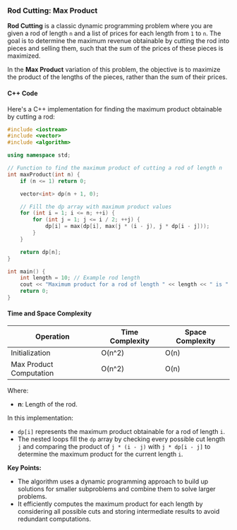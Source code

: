 ### Rod Cutting: Max Product

**Rod Cutting** is a classic dynamic programming problem where you are given a rod of length `n` and a list of prices for each length from `1` to `n`. The goal is to determine the maximum revenue obtainable by cutting the rod into pieces and selling them, such that the sum of the prices of these pieces is maximized.

In the **Max Product** variation of this problem, the objective is to maximize the product of the lengths of the pieces, rather than the sum of their prices.

#### C++ Code

Here's a C++ implementation for finding the maximum product obtainable by cutting a rod:

```cpp
#include <iostream>
#include <vector>
#include <algorithm>

using namespace std;

// Function to find the maximum product of cutting a rod of length n
int maxProduct(int n) {
    if (n <= 1) return 0;

    vector<int> dp(n + 1, 0);

    // Fill the dp array with maximum product values
    for (int i = 1; i <= n; ++i) {
        for (int j = 1; j <= i / 2; ++j) {
            dp[i] = max(dp[i], max(j * (i - j), j * dp[i - j]));
        }
    }

    return dp[n];
}

int main() {
    int length = 10; // Example rod length
    cout << "Maximum product for a rod of length " << length << " is " << maxProduct(length) << endl;
    return 0;
}
```

#### Time and Space Complexity


| Operation           | Time Complexity | Space Complexity |
|---------------------|-----------------|------------------|
| Initialization      | O(n^2)          | O(n)             |
| Max Product Computation | O(n^2)      | O(n)             |

Where:
- **n**: Length of the rod.


In this implementation:
- `dp[i]` represents the maximum product obtainable for a rod of length `i`.
- The nested loops fill the `dp` array by checking every possible cut length `j` and comparing the product of `j * (i - j)` with `j * dp[i - j]` to determine the maximum product for the current length `i`.

**Key Points:**
- The algorithm uses a dynamic programming approach to build up solutions for smaller subproblems and combine them to solve larger problems.
- It efficiently computes the maximum product for each length by considering all possible cuts and storing intermediate results to avoid redundant computations.
